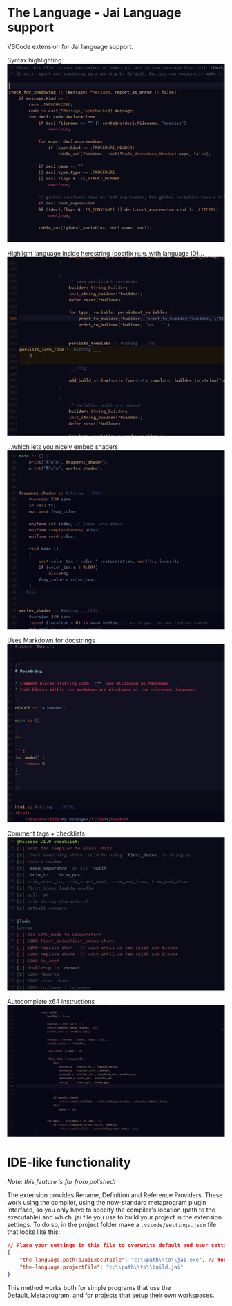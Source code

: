 # The Language - Jai Language support

VSCode extension for Jai language support.

Syntax highlighting:
![Screenshot](media/screenshot1.png)

Highlight language inside herestring (postfix `HERE` with language ID)...
![Screenshot](media/screenshot2.png)

...which lets you nicely embed shaders
![Screenshot](media/screenshot3.png)

Uses Markdown for docstrings
![Screenshot](media/screenshot4.png)

Comment tags + checklists
![Screenshot](media/screenshot5.png)

Autocomplete x64 instructions
![Screenshot](media/asmcomplete.gif)


# IDE-like functionality

*Note: this feature is far from polished!*

The extension provides Rename, Definition and Reference Providers. These work using the compiler, using the now-standard metaprogram plugin interface, so you only have to specify the compiler's location (path to the executable) and which .jai file you use to build your project in the extension settings. To do so, in the project folder make a `.vscode/settings.json` file that looks like this:

```json
// Place your settings in this file to overwrite default and user settings.
{
    "the-language.pathToJaiExecutable": "c:\\path\\to\\jai.exe", // You might want to set a good default path for this in VS Code's graphical "Extension Settings" editor. 
    "the-language.projectFile": "c:\\path\\to\\build.jai"
}
```

This method works both for simple programs that use the Default_Metaprogram, and for projects that setup their own workspaces.
